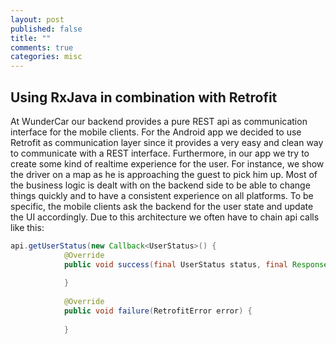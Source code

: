 ```yaml
---
layout: post
published: false
title: ""
comments: true
categories: misc
---
```


## Using RxJava in combination with Retrofit

At WunderCar our backend provides a pure REST api as communication interface for the mobile clients. For the Android app we decided to use Retrofit as communication layer since it provides a very easy and clean way to communicate with a REST interface.
Furthermore, in our app we try to create some kind of realtime experience for the user. For instance, we show the driver on a map as he is approaching the guest to pick him up. Most of the business logic is dealt with on the backend side to be able to change things quickly and to have a consistent experience on all platforms. To be specific, the mobile clients ask the backend for the user state and update the UI accordingly. Due to this architecture we often have to chain api calls like this:

```java
api.getUserStatus(new Callback<UserStatus>() {
            @Override
            public void success(final UserStatus status, final Response response) {
            
            }
            
            @Override
            public void failure(RetrofitError error) {
            
            }
```


